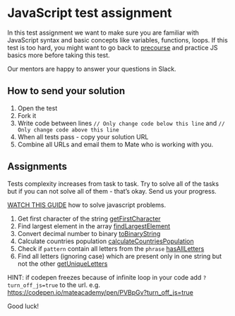 <h1>JavaScript test assignment</h1>

<p>In this test assignment we want to make sure you are familiar with JavaScript syntax and basic concepts like variables, functions, loops.
If this test is too hard, you might want to go back to <a href="./index">precourse</a> and practice JS basics more before taking this test.</p>

<p>Our mentors are happy to answer your questions in Slack.</p>

<h2 id="how-to-send-your-solution">How to send your solution</h2>
<ol>
  <li>Open the test</li>
  <li>Fork it</li>
  <li>Write code between lines <code class="highlighter-rouge">// Only change code below this line</code> and <code class="highlighter-rouge">// Only change code above this line</code></li>
  <li>When all tests pass - copy your solution URL</li>
  <li>Combine all URLs and email them to Mate who is working with you.</li>
</ol>

<h2 id="assignments">Assignments</h2>
<p>Tests complexity increases from task to task. Try to solve all of the tasks but if you can not solve all of them - that’s okay. Send us your progress.</p>

<p><a href="https://youtu.be/4dwBChHv-84">WATCH THIS GUIDE</a> how to solve javascript problems.</p>

<ol>
  <li>Get first character of the string <a href="https://codepen.io/mateacademy/pen/PVBWyy">getFirstCharacter</a></li>
  <li>Find largest element in the array <a href="https://codepen.io/mateacademy/pen/pGKjjM">findLargestElement</a></li>
  <li>Convert decimal number to binary <a href="https://codepen.io/mateacademy/pen/PVBpGv">toBinaryString</a></li>
  <li>Calculate countries population <a href="https://codepen.io/mateacademy/pen/xMazEa">calculateCountriesPopulation</a></li>
  <li>Check if <code class="highlighter-rouge">pattern</code> contain all letters from the <code class="highlighter-rouge">phrase</code> <a href="https://codepen.io/mateacademy/pen/BbBMRy">hasAllLetters</a></li>
  <li>Find all letters (ignoring case) which are present only in one string but not the other <a href="https://codepen.io/mateacademy/pen/EMYJMX">getUniqueLetters</a></li>
</ol>

<p>HINT: if codepen freezes because of infinite loop in your code add <code class="highlighter-rouge">?turn_off_js=true</code> to the url. e.g. <a href="https://codepen.io/mateacademy/pen/PVBpGv?turn_off_js=true">https://codepen.io/mateacademy/pen/PVBpGv?turn_off_js=true</a></p>

<p>Good luck!</p>


